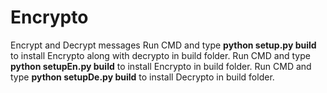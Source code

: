 # Encrypto
Encrypt and Decrypt messages
Run CMD and type **python setup.py build** to install Encrypto along with decrypto in build folder. 
Run CMD and type **python setupEn.py build** to install Encrypto in build folder. 
Run CMD and type **python setupDe.py build** to install Decrypto in build folder. 
